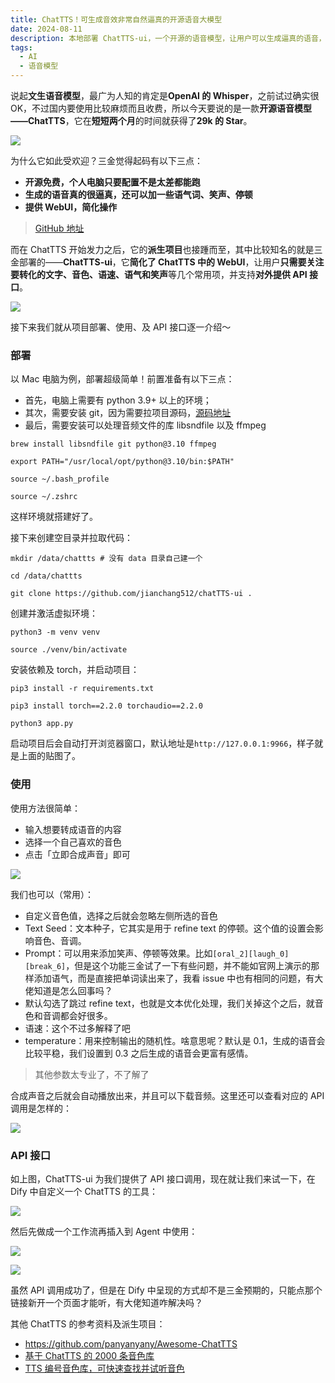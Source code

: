 ```yaml
---
title: ChatTTS！可生成音效非常自然逼真的开源语音大模型
date: 2024-08-11
description: 本地部署 ChatTTS-ui，一个开源的语音模型，让用户可以生成逼真的语音，并支持 WebUI，让用户可以快速使用。
tags:
  - AI
  - 语音模型
---
```


说起**文生语音模型**，最广为人知的肯定是**OpenAI 的 Whisper**，之前试过确实很 OK，不过国内要使用比较麻烦而且收费，所以今天要说的是一款**开源语音模型——ChatTTS**，它在**短短两个月**的时间就获得了**29k 的 Star**。

![](assets/lSUinB4QbnXTHqPWCRESX92w1-UgU0WtVIZblc2xCgQ=.webp)

为什么它如此受欢迎？三金觉得起码有以下三点：

* **开源免费，个人电脑只要配置不是太差都能跑**
* **生成的语音真的很逼真，还可以加一些语气词、笑声、停顿**
* **提供 WebUI，简化操作**

> [GitHub 地址](https://github.com/2noise/ChatTTS)

而在 ChatTTS 开始发力之后，它的**派生项目**也接踵而至，其中比较知名的就是三金部署的——**ChatTTS-ui**，它**简化了 ChatTTS 中的 WebUI**，让用户**只需要关注要转化的文字、音色、语速、语气和笑声**等几个常用项，并支持**对外提供 API 接口**。

![](assets/iJgnWQavaDfqW4eU7eIIuR7N-g4sPMDHrBckOFpGVwg=.webp)

接下来我们就从项目部署、使用、及 API 接口逐一介绍～

### 部署

以 Mac 电脑为例，部署超级简单！前置准备有以下三点：

* 首先，电脑上需要有 python 3.9+ 以上的环境；
* 其次，需要安装 git，因为需要拉项目源码，[源码地址](https://github.com/jianchang512/ChatTTS-ui)
* 最后，需要安装可以处理音频文件的库 libsndfile 以及 ffmpeg

```shell
brew install libsndfile git python@3.10 ffmpeg

export PATH="/usr/local/opt/python@3.10/bin:$PATH"

source ~/.bash_profile

source ~/.zshrc
```

这样环境就搭建好了。

接下来创建空目录并拉取代码：

```shell
mkdir /data/chattts # 没有 data 目录自己建一个

cd /data/chattts

git clone https://github.com/jianchang512/chatTTS-ui .
```

创建并激活虚拟环境：

```shell
python3 -m venv venv

source ./venv/bin/activate
```

安装依赖及 torch，并启动项目：

```shell
pip3 install -r requirements.txt

pip3 install torch==2.2.0 torchaudio==2.2.0

python3 app.py
```

启动项目后会自动打开浏览器窗口，默认地址是`http://127.0.0.1:9966`，样子就是上面的贴图了。

### 使用

使用方法很简单：

* 输入想要转成语音的内容
* 选择一个自己喜欢的音色
* 点击「立即合成声音」即可

![](assets/nsW_iYkMmTrA07g4ZWX5JdAgHndeT8PXm49z2FevoDM=.webp)

我们也可以（常用）：

* 自定义音色值，选择之后就会忽略左侧所选的音色
* Text Seed：文本种子，它其实是用于 refine text 的停顿。这个值的设置会影响音色、音调。
* Prompt：可以用来添加笑声、停顿等效果。比如`[oral_2][laugh_0][break_6]`，但是这个功能三金试了一下有些问题，并不能如官网上演示的那样添加语气，而是直接把单词读出来了，我看 issue 中也有相同的问题，有大佬知道是怎么回事吗？
* 默认勾选了跳过 refine text，也就是文本优化处理，我们关掉这个之后，就音色和音调都会好很多。
* 语速：这个不过多解释了吧
* temperature：用来控制输出的随机性。啥意思呢？默认是 0.1，生成的语音会比较平稳，我们设置到 0.3 之后生成的语音会更富有感情。

> 其他参数太专业了，不了解了

合成声音之后就会自动播放出来，并且可以下载音频。这里还可以查看对应的 API 调用是怎样的：

![](assets/pXaWBFRx5yXmohzCp1ZjtUt_euhdSDKp3gmpQr5-wSI=.webp)

### API 接口

如上图，ChatTTS-ui 为我们提供了 API 接口调用，现在就让我们来试一下，在 Dify 中自定义一个 ChatTTS 的工具：

![](assets/kLKnWZLMPkoSkJiJrnyXlJaVhY1C7se8QcSGy44-OuQ=.webp)

然后先做成一个工作流再插入到 Agent 中使用：

![](assets/3DWQA2ceAwIY9q3VRMd04N6IwS0Ch-UuGkoNZw3R-OQ=.webp)

![](assets/pAkCcF54TyFcxlgsxGO10TnL5hOV1FRdx3GLksE4z4k=.webp)

虽然 API 调用成功了，但是在 Dify 中呈现的方式却不是三金预期的，只能点那个链接新开一个页面才能听，有大佬知道咋解决吗？

其他 ChatTTS 的参考资料及派生项目：

* https://github.com/panyanyany/Awesome-ChatTTS
* [基于 ChatTTS 的 2000 条音色库](https://modelscope.cn/studios/ttwwwaa/ChatTTS_Speaker)
* [TTS 编号音色库，可快速查找并试听音色](https://www.ttslist.com/10000cn/)
